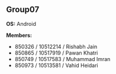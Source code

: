 Group07
---

__OS:__ Android

__Members:__
 - 850326 / 10512214 / Rishabh Jain
 - 850865 / 10517919 / Pawan Khatri
 - 850749 / 10517583 / Muhammad Imran
 - 850973 / 10513581 / Vahid Heidari